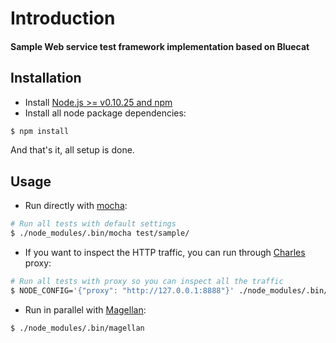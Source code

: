 # Introduction ##
#### Sample Web service test framework implementation based on Bluecat

## Installation ##
* Install [Node.js >= v0.10.25 and npm](http://nodejs.org/)
* Install all node package dependencies:
```bash
$ npm install
```
And that's it, all setup is done.

## Usage ##

* Run directly with [mocha](http://visionmedia.github.io/mocha/):

```bash
# Run all tests with default settings
$ ./node_modules/.bin/mocha test/sample/
```

* If you want to inspect the HTTP traffic, you can run through [Charles](https://www.charlesproxy.com/) proxy:

```bash
# Run all tests with proxy so you can inspect all the traffic
$ NODE_CONFIG='{"proxy": "http://127.0.0.1:8888"}' ./node_modules/.bin/mocha test/sample/
```

* Run in parallel with [Magellan](https://github.com/TestArmada/magellan):

```bash
$ ./node_modules/.bin/magellan
```

